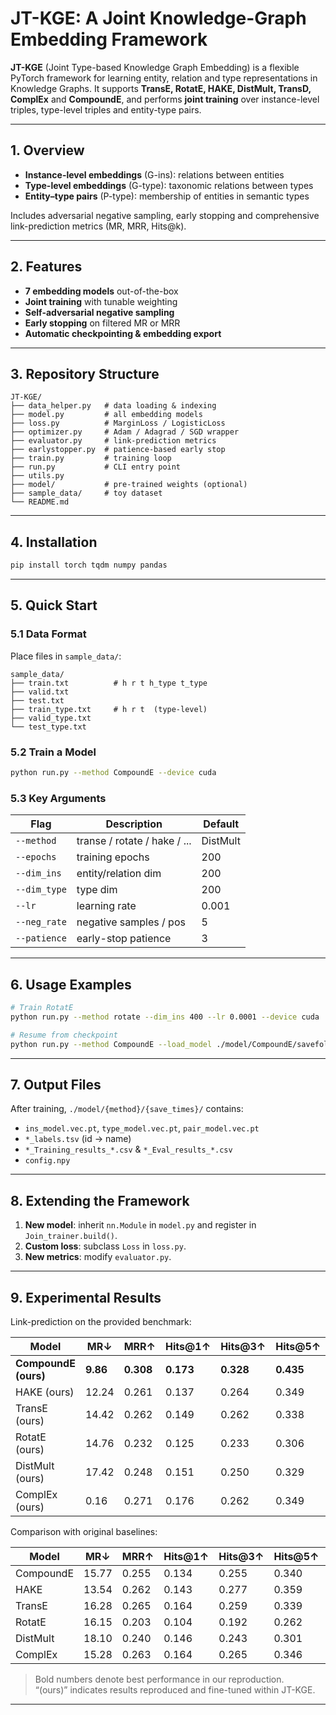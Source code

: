 # JT-KGE: A Joint Knowledge-Graph Embedding Framework

**JT-KGE** (Joint Type-based Knowledge Graph Embedding) is a flexible PyTorch framework for learning entity, relation and type representations in Knowledge Graphs. It supports **TransE, RotatE, HAKE, DistMult, TransD, ComplEx** and **CompoundE**, and performs **joint training** over instance-level triples, type-level triples and entity-type pairs.

---

## 1. Overview
- **Instance-level embeddings** (G-ins): relations between entities  
- **Type-level embeddings** (G-type): taxonomic relations between types  
- **Entity–type pairs** (P-type): membership of entities in semantic types  

Includes adversarial negative sampling, early stopping and comprehensive link-prediction metrics (MR, MRR, Hits@k).

---

## 2. Features
- **7 embedding models** out-of-the-box  
- **Joint training** with tunable weighting  
- **Self-adversarial negative sampling**  
- **Early stopping** on filtered MR or MRR  
- **Automatic checkpointing & embedding export**

---

## 3. Repository Structure
```
JT-KGE/
├── data_helper.py   # data loading & indexing
├── model.py         # all embedding models
├── loss.py          # MarginLoss / LogisticLoss
├── optimizer.py     # Adam / Adagrad / SGD wrapper
├── evaluator.py     # link-prediction metrics
├── earlystopper.py  # patience-based early stop
├── train.py         # training loop
├── run.py           # CLI entry point
├── utils.py
├── model/           # pre-trained weights (optional)
├── sample_data/     # toy dataset
└── README.md
```

---

## 4. Installation
```bash
pip install torch tqdm numpy pandas
```

---

## 5. Quick Start

### 5.1 Data Format  
Place files in `sample_data/`:

```
sample_data/
├── train.txt          # h r t h_type t_type
├── valid.txt
├── test.txt
├── train_type.txt     # h r t  (type-level)
├── valid_type.txt
└── test_type.txt
```

### 5.2 Train a Model
```bash
python run.py --method CompoundE --device cuda
```

### 5.3 Key Arguments
| Flag            | Description                 | Default |
|-----------------|-----------------------------|---------|
| `--method`      | transe / rotate / hake / ... | DistMult |
| `--epochs`      | training epochs             | 200     |
| `--dim_ins`     | entity/relation dim         | 200     |
| `--dim_type`    | type dim                    | 200     |
| `--lr`          | learning rate               | 0.001   |
| `--neg_rate`    | negative samples / pos      | 5       |
| `--patience`    | early-stop patience         | 3       |

---

## 6. Usage Examples
```bash
# Train RotatE
python run.py --method rotate --dim_ins 400 --lr 0.0001 --device cuda

# Resume from checkpoint
python run.py --method CompoundE --load_model ./model/CompoundE/savefold_name
```

---

## 7. Output Files
After training, `./model/{method}/{save_times}/` contains:
- `ins_model.vec.pt`, `type_model.vec.pt`, `pair_model.vec.pt`  
- `*_labels.tsv` (id → name)  
- `*_Training_results_*.csv` & `*_Eval_results_*.csv`  
- `config.npy`

---

## 8. Extending the Framework
1. **New model**: inherit `nn.Module` in `model.py` and register in `Join_trainer.build()`.  
2. **Custom loss**: subclass `Loss` in `loss.py`.  
3. **New metrics**: modify `evaluator.py`.

---

## 9. Experimental Results

Link-prediction on the provided benchmark:

| Model               | MR↓   | MRR↑  | Hits@1↑ | Hits@3↑ | Hits@5↑ | Hits@10↑ |
|---------------------|-------|-------|---------|---------|---------|----------|
| **CompoundE (ours)**| **9.86** | **0.308** | **0.173** | **0.328** | **0.435** | **0.639** |
| HAKE (ours)         | 12.24 | 0.261 | 0.137 | 0.264 | 0.349 | 0.542 |
| TransE (ours)       | 14.42 | 0.262 | 0.149 | 0.262 | 0.338 | 0.521 |
| RotatE (ours)       | 14.76 | 0.232 | 0.125 | 0.233 | 0.306 | 0.439 |
| DistMult (ours)     | 17.42 | 0.248 | 0.151 | 0.250 | 0.329 | 0.329 |
| ComplEx (ours)      | 0.16  | 0.271 | 0.176 | 0.262 | 0.349 | 0.481 |

Comparison with original baselines:

| Model        | MR↓   | MRR↑  | Hits@1↑ | Hits@3↑ | Hits@5↑ | Hits@10↑ |
|--------------|-------|-------|---------|---------|---------|----------|
| CompoundE    | 15.77 | 0.255 | 0.134 | 0.255 | 0.340 | 0.537 |
| HAKE         | 13.54 | 0.262 | 0.143 | 0.277 | 0.359 | 0.503 |
| TransE       | 16.28 | 0.265 | 0.164 | 0.259 | 0.339 | 0.485 |
| RotatE       | 16.15 | 0.203 | 0.104 | 0.192 | 0.262 | 0.402 |
| DistMult     | 18.10 | 0.240 | 0.146 | 0.243 | 0.301 | 0.410 |
| ComplEx      | 15.28 | 0.263 | 0.164 | 0.265 | 0.346 | 0.468 |

> Bold numbers denote best performance in our reproduction.  
> “(ours)” indicates results reproduced and fine-tuned within JT-KGE.

---

